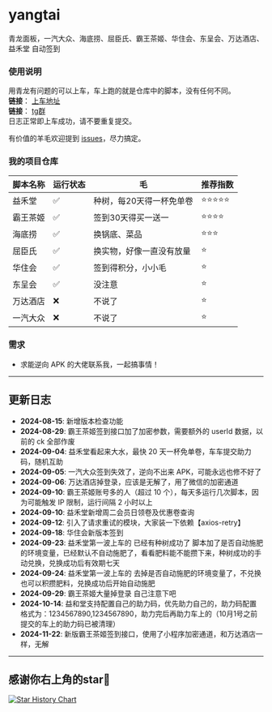 # yangtai

青龙面板，一汽大众、海底捞、屈臣氏、霸王茶姬、华住会、东呈会、万达酒店、益禾堂 自动签到

### 使用说明
用青龙有问题的可以上车，车上跑的就是仓库中的脚本，没有任何不同。  
**链接**： [上车地址](https://checktoke.filegear-sg.me/bus)  
**链接**： [tg群](https://t.me/+EkWsEK1Btx41NzY0)  
日志正常即上车成功，请不要重复提交。

有价值的羊毛欢迎提到 [issues](https://github.com/你的仓库/issues)，尽力搞定。

### 我的项目仓库

| 脚本名称 | 运行状态 | 毛             | 推荐指数 |
|---------|----------|---------------|----------|
| 益禾堂 | ✅ | 种树，每20天得一杯免单卷 |⭐⭐⭐⭐⭐|
| 霸王茶姬 | ✅ | 签到30天得买一送一    |⭐⭐⭐⭐|
| 海底捞 | ✅ | 换锅底、菜品        |⭐⭐⭐|
| 屈臣氏 | ✅ | 换实物，好像一直没有放量  |⭐|
| 华住会 | ✅ | 签到得积分，小小毛     |⭐|
| 东呈会 | ✅ | 没注意           |⭐|
| 万达酒店 | ❌ | 不说了           |⭐|
| 一汽大众 | ❌ | 不说了           |⭐|

### 需求
- 求能逆向 APK 的大佬联系我，一起搞事情！

---

## 更新日志

- **2024-08-15**: 新增版本检查功能
- **2024-08-29**: 霸王茶姬签到接口加了加密参数，需要额外的 userId 数据，以前的 ck 全部作废
- **2024-09-04**: 益禾堂看起来大水，最快 20 天一杯免单卷，车车提交助力码，随机互助
- **2024-09-05**: 一汽大众签到失效了，逆向不出来 APK，可能永远也修不好了
- **2024-09-06**: 万达酒店掉登录，应该是无解了，用了微信的加密通道
- **2024-09-10**: 霸王茶姬账号多的人（超过 10 个），每天多运行几次脚本，因为可能触发 IP 限制，运行间隔 2 小时以上
- **2024-09-10**: 益禾堂新增周二会员日领卷及优惠卷查询
- **2024-09-12**: 引入了请求重试的模块，大家装一下依赖【axios-retry】
- **2024-09-18**: 华住会新版本签到
- **2024-09-23**: 益禾堂第一波上车的 已经有种树成功了 脚本加了是否自动施肥的环境变量，已经默认不自动施肥了，看看肥料能不能攒下来，种树成功的手动兑换，兑换成功后有效期七天
- **2024-09-24**: 益禾堂第一波上车的 去掉是否自动施肥的环境变量了，不兑换也可以积攒肥料，兑换成功后开始自动施肥
- **2024-09-29**: 霸王茶姬大量掉登录 自己注意下吧
- **2024-10-14**: 益和堂支持配置自己的助力码，优先助力自己的，助力码配置格式为：1234567890,1234567890，助力完后再助力车上的（10月1号之前提交的车上的助力码已被清理）
- **2024-11-22**: 新版霸王茶姬签到接口，使用了小程序加密通道，和万达酒店一样，无解

---
## 感谢你右上角的star🌟
[![Star History Chart](https://api.star-history.com/svg?repos=checkToke/yangtai&type=Date)](https://star-history.com/#checkToke/yangtai)





